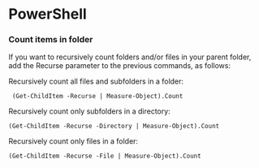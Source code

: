 # PowerShell

### Count items in folder

If you want to recursively count folders and/or files in your parent folder, add the Recurse parameter to the previous commands, as follows:

Recursively count all files and subfolders in a folder:

` (Get-ChildItem -Recurse | Measure-Object).Count`

Recursively count only subfolders in a directory:

`(Get-ChildItem -Recurse -Directory | Measure-Object).Count`

Recursively count only files in a folder:

`(Get-ChildItem -Recurse -File | Measure-Object).Count`
